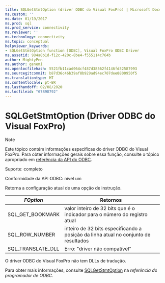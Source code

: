 ```yaml
---
title: SQLGetStmtOption (driver ODBC do Visual FoxPro) | Microsoft Docs
ms.custom: ''
ms.date: 01/19/2017
ms.prod: sql
ms.prod_service: connectivity
ms.reviewer: ''
ms.technology: connectivity
ms.topic: conceptual
helpviewer_keywords:
- SQLGetStmtOption function [ODBC], Visual FoxPro ODBC Driver
ms.assetid: 984a8b1d-f12c-420c-8be4-f555114c764b
author: MightyPen
ms.author: genemi
ms.openlocfilehash: 5521fb11cad064cf487d38562f4146fd32587993
ms.sourcegitcommit: b87d36c46b39af8b929ad94ec707dee8800950f5
ms.translationtype: MT
ms.contentlocale: pt-BR
ms.lasthandoff: 02/08/2020
ms.locfileid: "67898792"
---
```

# <a name="sqlgetstmtoption-visual-foxpro-odbc-driver"></a>SQLGetStmtOption (Driver ODBC do Visual FoxPro)
> [!NOTE]  
>  Este tópico contém informações específicas do driver ODBC do Visual FoxPro. Para obter informações gerais sobre essa função, consulte o tópico apropriado em [referência da API do ODBC](../../odbc/reference/syntax/odbc-api-reference.md).  
  
 Suporte: completo  
  
 Conformidade da API ODBC: nível um  
  
 Retorna a configuração atual de uma opção de instrução.  
  
|*FOption*|Retornos|  
|---------------|-------------|  
|SQL_GET_BOOKMARK|valor inteiro de 32 bits que é o indicador para o número do registro atual|  
|SQL_ROW_NUMBER|inteiro de 32 bits especificando a posição da linha atual no conjunto de resultados|  
|SQL_TRANSLATE_DLL|Erro: "driver não compatível"|  
  
 O driver ODBC do Visual FoxPro não tem DLLs de tradução.  
  
 Para obter mais informações, consulte [SQLGetStmtOption](../../odbc/reference/syntax/sqlgetstmtoption-function.md) na *referência do programador de ODBC*.
